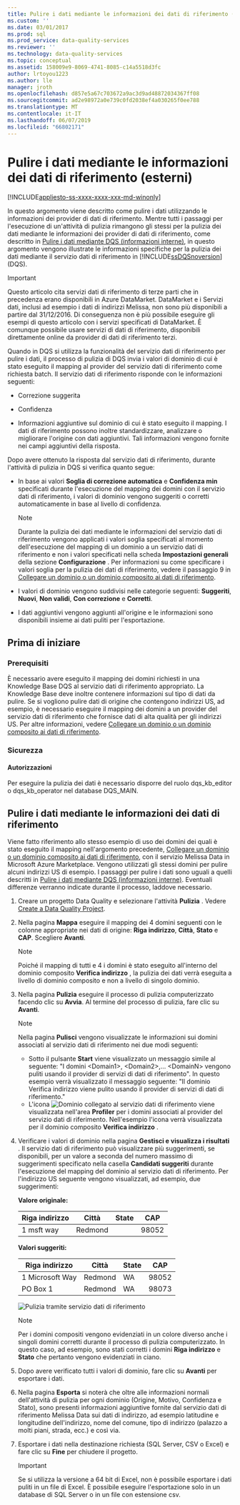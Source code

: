 ```yaml
---
title: Pulire i dati mediante le informazioni dei dati di riferimento (esterni) | Microsoft Docs
ms.custom: ''
ms.date: 03/01/2017
ms.prod: sql
ms.prod_service: data-quality-services
ms.reviewer: ''
ms.technology: data-quality-services
ms.topic: conceptual
ms.assetid: 158009e9-8069-4741-8085-c14a5518d3fc
author: lrtoyou1223
ms.author: lle
manager: jroth
ms.openlocfilehash: d857e5a67c703672a9ac3d9ad48872034367ff08
ms.sourcegitcommit: ad2e98972a0e739c0fd2038ef4a030265f0ee788
ms.translationtype: MT
ms.contentlocale: it-IT
ms.lasthandoff: 06/07/2019
ms.locfileid: "66802171"
---
```

# <a name="cleanse-data-using-reference-data-external-knowledge"></a>Pulire i dati mediante le informazioni dei dati di riferimento (esterni)

[!INCLUDE[appliesto-ss-xxxx-xxxx-xxx-md-winonly](../includes/appliesto-ss-xxxx-xxxx-xxx-md-winonly.md)]

  In questo argomento viene descritto come pulire i dati utilizzando le informazioni dei provider di dati di riferimento. Mentre tutti i passaggi per l'esecuzione di un'attività di pulizia rimangono gli stessi per la pulizia dei dati mediante le informazioni dei provider di dati di riferimento, come descritto in [Pulire i dati mediante DQS &#40;informazioni interne&#41;](../data-quality-services/cleanse-data-using-dqs-internal-knowledge.md), in questo argomento vengono illustrate le informazioni specifiche per la pulizia dei dati mediante il servizio dati di riferimento in [!INCLUDE[ssDQSnoversion](../includes/ssdqsnoversion-md.md)] (DQS).  

> [!IMPORTANT]
> Questo articolo cita servizi dati di riferimento di terze parti che in precedenza erano disponibili in Azure DataMarket. DataMarket e i Servizi dati, inclusi ad esempio i dati di indirizzi Melissa, non sono più disponibili a partire dal 31/12/2016. Di conseguenza non è più possibile eseguire gli esempi di questo articolo con i servizi specificati di DataMarket. È comunque possibile usare servizi di dati di riferimento, disponibili direttamente online da provider di dati di riferimento terzi.
 
 Quando in DQS si utilizza la funzionalità del servizio dati di riferimento per pulire i dati, il processo di pulizia di DQS invia i valori di dominio di cui è stato eseguito il mapping al provider del servizio dati di riferimento come richiesta batch. Il servizio dati di riferimento risponde con le informazioni seguenti:  
  
-   Correzione suggerita  
  
-   Confidenza  
  
-   Informazioni aggiuntive sul dominio di cui è stato eseguito il mapping. I dati di riferimento possono inoltre standardizzare, analizzare o migliorare l'origine con dati aggiuntivi. Tali informazioni vengono fornite nei campi aggiuntivi della risposta.  
  
 Dopo avere ottenuto la risposta dal servizio dati di riferimento, durante l'attività di pulizia in DQS si verifica quanto segue:  
  
-   In base ai valori **Soglia di correzione automatica** e **Confidenza min** specificati durante l'esecuzione del mapping dei domini con il servizio dati di riferimento, i valori di dominio vengono suggeriti o corretti automaticamente in base al livello di confidenza.  
  
    > [!NOTE]  
    >  Durante la pulizia dei dati mediante le informazioni del servizio dati di riferimento vengono applicati i valori soglia specificati al momento dell'esecuzione del mapping di un dominio a un servizio dati di riferimento e non i valori specificati nella scheda **Impostazioni generali** della sezione **Configurazione** . Per informazioni su come specificare i valori soglia per la pulizia dei dati di riferimento, vedere il passaggio 9 in [Collegare un dominio o un dominio composito ai dati di riferimento](../data-quality-services/attach-domain-or-composite-domain-to-reference-data.md).  
  
-   I valori di dominio vengono suddivisi nelle categorie seguenti: **Suggeriti**, **Nuovi**, **Non validi**, **Con correzione** e **Corretti**.  
  
-   I dati aggiuntivi vengono aggiunti all'origine e le informazioni sono disponibili insieme ai dati puliti per l'esportazione.  
  
## <a name="before-you-begin"></a>Prima di iniziare  
  
###  <a name="Prerequisites"></a> Prerequisiti  
 È necessario avere eseguito il mapping dei domini richiesti in una Knowledge Base DQS al servizio dati di riferimento appropriato. La Knowledge Base deve inoltre contenere informazioni sul tipo di dati da pulire. Se si vogliono pulire dati di origine che contengono indirizzi US, ad esempio, è necessario eseguire il mapping dei domini a un provider del servizio dati di riferimento che fornisce dati di alta qualità per gli indirizzi US. Per altre informazioni, vedere [Collegare un dominio o un dominio composito ai dati di riferimento](../data-quality-services/attach-domain-or-composite-domain-to-reference-data.md).  
  
###  <a name="Security"></a> Sicurezza  
  
####  <a name="Permissions"></a> Autorizzazioni  
 Per eseguire la pulizia dei dati è necessario disporre del ruolo dqs_kb_editor o dqs_kb_operator nel database DQS_MAIN.  
  
##  <a name="Cleanse"></a> Pulire i dati mediante le informazioni dei dati di riferimento  
 Viene fatto riferimento allo stesso esempio di uso dei domini dei quali è stato eseguito il mapping nell'argomento precedente, [Collegare un dominio o un dominio composito ai dati di riferimento](../data-quality-services/attach-domain-or-composite-domain-to-reference-data.md), con il servizio Melissa Data in Microsoft Azure Marketplace. Vengono utilizzati gli stessi domini per pulire alcuni indirizzi US di esempio. I passaggi per pulire i dati sono uguali a quelli descritti in [Pulire i dati mediante DQS &#40;informazioni interne&#41;](../data-quality-services/cleanse-data-using-dqs-internal-knowledge.md). Eventuali differenze verranno indicate durante il processo, laddove necessario.  
  
1.  Creare un progetto Data Quality e selezionare l'attività **Pulizia** . Vedere [Create a Data Quality Project](../data-quality-services/create-a-data-quality-project.md).  
  
2.  Nella pagina **Mappa** eseguire il mapping dei 4 domini seguenti con le colonne appropriate nei dati di origine: **Riga indirizzo**, **Città**, **Stato** e **CAP**. Scegliere **Avanti**.  
  
    > [!NOTE]  
    >  Poiché il mapping di tutti e 4 i domini è stato eseguito all'interno del dominio composito **Verifica indirizzo** , la pulizia dei dati verrà eseguita a livello di dominio composito e non a livello di singolo dominio.  
  
3.  Nella pagina **Pulizia** eseguire il processo di pulizia computerizzato facendo clic su **Avvia**. Al termine del processo di pulizia, fare clic su **Avanti**.  
  
    > [!NOTE]  
    >  Nella pagina **Pulisci** vengono visualizzate le informazioni sui domini associati al servizio dati di riferimento nei due modi seguenti:  
    >   
    >  -   Sotto il pulsante **Start** viene visualizzato un messaggio simile al seguente: "I domini \<Domain1>, \<Domain2>,... \<DomainN> vengono puliti usando il provider di servizi di dati di riferimento". In questo esempio verrà visualizzato il messaggio seguente: "Il dominio Verifica indirizzo viene pulito usando il provider di servizi di dati di riferimento."  
    > -   L'icona ![Dominio collegato al servizio dati di riferimento ](../data-quality-services/media/dqs-rdsindicator.JPG "Dominio collegato al servizio dati di riferimento") viene visualizzata nell'area **Profiler** per i domini associati al provider del servizio dati di riferimento. Nell'esempio l'icona verrà visualizzata per il dominio composito **Verifica indirizzo** .  
  
4.  Verificare i valori di dominio nella pagina **Gestisci e visualizza i risultati** . Il servizio dati di riferimento può visualizzare più suggerimenti, se disponibili, per un valore a seconda del numero massimo di suggerimenti specificato nella casella **Candidati suggeriti** durante l'esecuzione del mapping del dominio al servizio dati di riferimento. Per l'indirizzo US seguente vengono visualizzati, ad esempio, due suggerimenti:  
  
     **Valore originale:**  
  
    |Riga indirizzo|Città|State|CAP|  
    |------------------|----------|-----------|---------|  
    |1 msft way|Redmond||98052|  
  
     **Valori suggeriti:**  
  
    |Riga indirizzo|Città|State|CAP|  
    |------------------|----------|-----------|---------|  
    |1 Microsoft Way|Redmond|WA|98052|  
    |PO Box 1|Redmond|WA|98073|  
  
     ![Pulizia tramite servizio dati di riferimento](../data-quality-services/media/dqs-rdscleansing.JPG "Pulizia tramite servizio dati di riferimento")  
  
    > [!NOTE]  
    >  Per i domini compositi vengono evidenziati in un colore diverso anche i singoli domini corretti durante il processo di pulizia computerizzato. In questo caso, ad esempio, sono stati corretti i domini **Riga indirizzo** e **Stato** che pertanto vengono evidenziati in ciano.  
  
5.  Dopo avere verificato tutti i valori di dominio, fare clic su **Avanti** per esportare i dati.  
  
6.  Nella pagina **Esporta** si noterà che oltre alle informazioni normali dell'attività di pulizia per ogni dominio (Origine, Motivo, Confidenza e Stato), sono presenti informazioni aggiuntive fornite dal servizio dati di riferimento Melissa Data sui dati di indirizzo, ad esempio latitudine e longitudine dell'indirizzo, nome del comune, tipo di indirizzo (palazzo a molti piani, strada, ecc.) e così via.  
  
7.  Esportare i dati nella destinazione richiesta (SQL Server, CSV o Excel) e fare clic su **Fine** per chiudere il progetto.  
  
    > [!IMPORTANT]  
    >  Se si utilizza la versione a 64 bit di Excel, non è possibile esportare i dati puliti in un file di Excel. È possibile eseguire l'esportazione solo in un database di SQL Server o in un file con estensione csv.  
  
  
